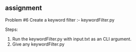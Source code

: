 ## assignment

Problem #6  Create a keyword filter :- keywordFilter.py

Steps:
  1. Run the keywordFilter.py with input.txt as an CLI argument.
  2. Give any keywordFilter.py 

